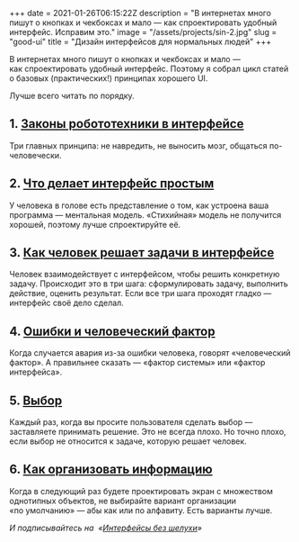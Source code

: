 +++
date = 2021-01-26T06:15:22Z
description = "В интернетах много пишут о кнопках и чекбоксах и мало — как спроектировать удобный интерфейс. Исправим это."
image = "/assets/projects/sin-2.jpg"
slug = "good-ui"
title = "Дизайн интерфейсов для нормальных людей"
+++

<div class="article article--big">
<div class="row">
<div class="col-xs-12 col-sm-10">

В интернетах много пишут о кнопках и чекбоксах и мало — как спроектировать удобный интерфейс. Поэтому я собрал цикл статей о базовых (практических!) принципах хорошего UI.

Лучше всего читать по порядку.

## 1. [Законы робототехники в интерфейсе](/laws/)

Три главных принципа: не навредить, не выносить мозг, общаться по-человечески.

## 2. [Что делает интерфейс простым](/simple-ui/)

У человека в голове есть представление о том, как устроена ваша программа — ментальная модель. «Стихийная» модель не получится хорошей, поэтому лучше спроектируйте её.

## 3. [Как человек решает задачи в интерфейсе](/user-actions/)

Человек взаимодействует с интерфейсом, чтобы решить конкретную задачу. Происходит это в три шага: сформулировать задачу, выполнить действие, оценить результат. Если все три шага проходят гладко — интерфейс своё дело сделал.

## 4. [Ошибки и человеческий фактор](/human-factor/)

Когда случается авария из-за ошибки человека, говорят «человеческий фактор». А правильнее сказать — «фактор системы» или «фактор интерфейса».

## 5. [Выбор](/choice/)

Каждый раз, когда вы просите пользователя сделать выбор — заставляете принимать решение. Это не всегда плохо. Но точно плохо, если выбор не относится к задаче, которую решает человек.

## 6. [Как организовать информацию](/no-more-latch/)

Когда в следующий раз будете проектировать экран с множеством однотипных объектов, не выбирайте вариант организации «по умолчанию» — абы как или по алфавиту. Есть варианты лучше.

<div class="row">
<div class="col-xs-12 col-sm-10 col-md-8"><p><em>И подписывайтесь на <span class="nowrap"><i class="far fa-star color-sin"></i> «<a href="https://t.me/dangry">Интерфейсы без шелухи</a>»</span></em></p></div>
</div>
    
</div>
</div>
</div>



